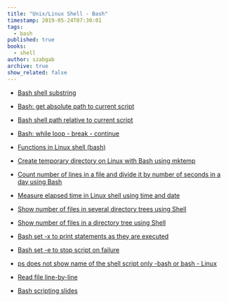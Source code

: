 ```yaml
---
title: "Unix/Linux Shell - Bash"
timestamp: 2019-05-24T07:30:01
tags:
  - bash
published: true
books:
  - shell
author: szabgab
archive: true
show_related: false
---
```



* [Bash shell substring](/bash-shell-substring)
* [Bash: get absolute path to current script](/bash-absolute-path)
* [Bash shell path relative to current script](/bash-shell-relative-path)
* [Bash: while loop - break - continue](/bash-while-loop)
* [Functions in Linux shell (bash)](/functions-in-shell)
* [Create temporary directory on Linux with Bash using mktemp](/create-temporary-directory-on-linux-using-bash)
* [Count number of lines in a file and divide it by number of seconds in a day using Bash](/count-lines-in-a-file-and-divide-by-seconds-in-a-day)
* [Measure elapsed time in Linux shell using time and date](/measure-elapsed-time-in-shell)
* [Show number of files in several directory trees using Shell](/number-of-files-in-several-directory-trees)
* [Show number of files in a directory tree using Shell](/number-of-files-in-a-directory-tree)
* [Bash set -x to print statements as they are executed](/bash-set-x)
* [Bash set -e to stop script on failure](/bash-set-e)
* [ps does not show name of the shell script only -bash or bash - Linux](/ps-does-not-show-name-of-script)
* [Read file line-by-line](/bash-read-file-line-by-line)

* [Bash scripting slides](/slides/bash/)

<!--
  <li><a href=""></a></li>
-->
